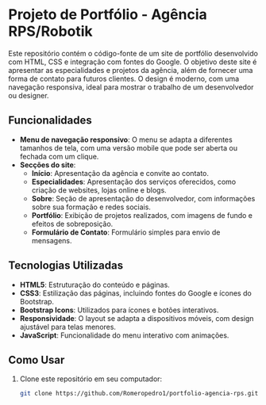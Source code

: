 # Projeto de Portfólio - Agência RPS/Robotik

Este repositório contém o código-fonte de um site de portfólio desenvolvido com HTML, CSS e integração com fontes do Google. O objetivo deste site é apresentar as especialidades e projetos da agência, além de fornecer uma forma de contato para futuros clientes. O design é moderno, com uma navegação responsiva, ideal para mostrar o trabalho de um desenvolvedor ou designer.

## Funcionalidades

- **Menu de navegação responsivo**: O menu se adapta a diferentes tamanhos de tela, com uma versão mobile que pode ser aberta ou fechada com um clique.
- **Secções do site**:
  - **Início**: Apresentação da agência e convite ao contato.
  - **Especialidades**: Apresentação dos serviços oferecidos, como criação de websites, lojas online e blogs.
  - **Sobre**: Seção de apresentação do desenvolvedor, com informações sobre sua formação e redes sociais.
  - **Portfólio**: Exibição de projetos realizados, com imagens de fundo e efeitos de sobreposição.
  - **Formulário de Contato**: Formulário simples para envio de mensagens.

## Tecnologias Utilizadas

- **HTML5**: Estruturação do conteúdo e páginas.
- **CSS3**: Estilização das páginas, incluindo fontes do Google e ícones do Bootstrap.
- **Bootstrap Icons**: Utilizados para ícones e botões interativos.
- **Responsividade**: O layout se adapta a dispositivos móveis, com design ajustável para telas menores.
- **JavaScript**: Funcionalidade do menu interativo com animações.

## Como Usar

1. Clone este repositório em seu computador:
   ```bash
   git clone https://github.com/Romeropedro1/portfolio-agencia-rps.git

